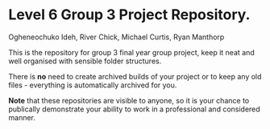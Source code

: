 # Level 6 Group 3  Project Repository. 

Ogheneochuko Ideh, 
River Chick, 
Michael Curtis, 
Ryan Manthorp 


This is the repository for group 3 final year group project, keep it neat and well organised with sensible folder structures.

There is **no** need to create archived builds of your project or to keep any old files - everything is automatically archived for you.

**Note** that these repositories are visible to anyone, so it is your chance to publically demonstrate your ability to work in a professional and considered manner.
